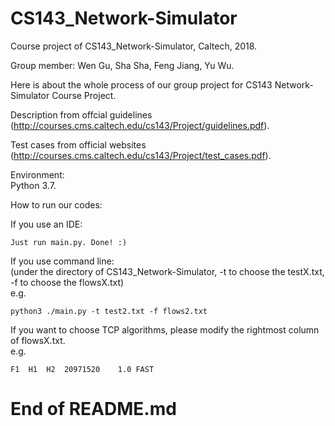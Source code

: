 # CS143_Network-Simulator
Course project of CS143_Network-Simulator, Caltech, 2018.  

Group member: Wen Gu, Sha Sha, Feng Jiang, Yu Wu.

Here is about the whole process of our group project for CS143 Network-Simulator Course Project.  

Description from offcial guidelines (http://courses.cms.caltech.edu/cs143/Project/guidelines.pdf).  

Test cases from official websites (http://courses.cms.caltech.edu/cs143/Project/test_cases.pdf).  

Environment:  
  Python 3.7. 
  
How to run our codes:  

  If you use an IDE:  
  
    Just run main.py. Done! :)  
    
  If you use command line:   
  (under the directory of CS143_Network-Simulator, -t to choose the testX.txt, -f to choose the flowsX.txt)  
  e.g.  
  
    python3 ./main.py -t test2.txt -f flows2.txt  
    
If you want to choose TCP algorithms, please modify the rightmost column of flowsX.txt.   
e.g.   

    F1	H1	H2	20971520	1.0	FAST  
  
# End of README.md
